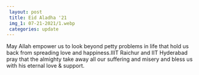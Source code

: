 ```yaml
---
 layout: post	
 title: Eid Aladha '21
 img_1: 07-21-2021/1.webp
 categories: update
---
```


May Allah empower us to look beyond petty problems in life that hold us back from spreading love and happiness.IIIT Raichur and IIT Hyderabad pray that the almighty take away all our suffering and misery and bless us with his eternal love & support.